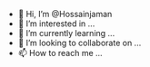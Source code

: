 - 👋 Hi, I’m @Hossainjaman
- 👀 I’m interested in ...
- 🌱 I’m currently learning ...
- 💞️ I’m looking to collaborate on ...
- 📫 How to reach me ...

<!---
Hossainjaman/Hossainjaman is a ✨ special ✨ repository because its `README.md` (this file) appears on your GitHub profile.
You can click the Preview link to take a look at your changes.
--->
